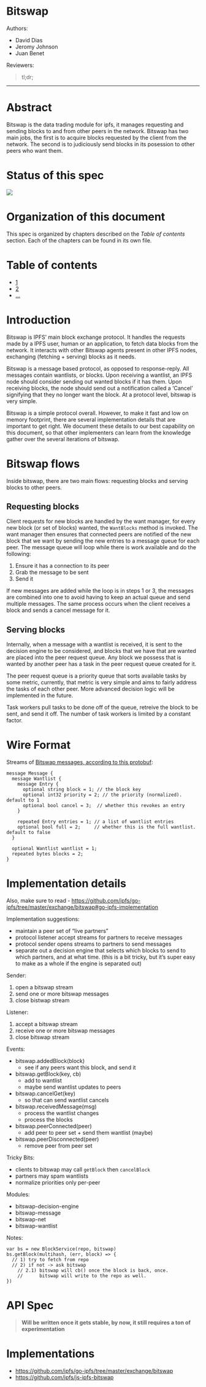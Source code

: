# Bitswap

Authors:

  - David Dias
  - Jeromy Johnson
  - Juan Benet

Reviewers:

> tl;dr;

-----

# Abstract

Bitswap is the data trading module for ipfs, it manages requesting and sending blocks to and from other peers in the network. Bitswap has two main jobs, the first is to acquire blocks requested by the client from the network. The second is to judiciously send blocks in its posession to other peers who want them.

# Status of this spec

![](https://img.shields.io/badge/status-wip-orange.svg?style=flat-square)

# Organization of this document

This spec is organized by chapters described on the *Table of contents* section. Each of the chapters can be found in its own file.

# Table of contents

  - [1]()
  - [2]()
  - […]()

# Introduction

Bitswap is IPFS’ main block exchange protocol. It handles the requests made by a IPFS user, human or an application, to fetch data blocks from the network. It interacts with other Bitswap agents present in other IPFS nodes, exchanging (fetching + serving) blocks as it needs.

Bitswap is a message based protocol, as opposed to response-reply. All messages contain wantlists, or blocks. Upon receiving a wantlist, an IPFS node should consider sending out wanted blocks if it has them. Upon receiving blocks, the node should send out a notification called a ‘Cancel’ signifying that they no longer want the block. At a protocol level, bitswap is very simple.

Bitswap is a simple protocol overall. However, to make it fast and low on memory footprint, there are several implementation details that are important to get right. We document these details to our best capability on this document, so that other implementers can learn from the knowledge gather over the several iterations of bitswap.

# Bitswap flows

Inside bitswap, there are two main flows: requesting blocks and serving blocks to other peers.

## Requesting blocks

Client requests for new blocks are handled by the want manager, for every new block (or set of blocks) wanted, the `WantBlocks` method is invoked. The want manager then ensures that connected peers are notified of the new block that we want by sending the new entries to a message queue for each peer. The message queue will loop while there is work available and do the following:

1.  Ensure it has a connection to its peer
2.  Grab the message to be sent
3.  Send it

If new messages are added while the loop is in steps 1 or 3, the messages are combined into one to avoid having to keep an actual queue and send multiple messages. The same process occurs when the client receives a block and sends a cancel message for it.

## Serving blocks

Internally, when a message with a wantlist is received, it is sent to the decision engine to be considered, and blocks that we have that are wanted are placed into the peer request queue. Any block we possess that is wanted by another peer has a task in the peer request queue created for it.

The peer request queue is a priority queue that sorts available tasks by some metric, currently, that metric is very simple and aims to fairly address the tasks of each other peer. More advanced decision logic will be implemented in the future.

Task workers pull tasks to be done off of the queue, retreive the block to be sent, and send it off. The number of task workers is limited by a constant factor.

# Wire Format

Streams of [Bitswap messages, according to this protobuf](https://github.com/ipfs/go-ipfs/blob/master/exchange/bitswap/message/pb/message.proto):

```
message Message {
  message Wantlist {
    message Entry {
      optional string block = 1; // the block key
      optional int32 priority = 2; // the priority (normalized). default to 1
      optional bool cancel = 3;  // whether this revokes an entry
    }

    repeated Entry entries = 1; // a list of wantlist entries
    optional bool full = 2;     // whether this is the full wantlist. default to false
  }

  optional Wantlist wantlist = 1;
  repeated bytes blocks = 2;
}
```

# Implementation details

Also, make sure to read - <https://github.com/ipfs/go-ipfs/tree/master/exchange/bitswap#go-ipfs-implementation>

Implementation suggestions:

  - maintain a peer set of “live partners”
  - protocol listener accept streams for partners to receive messages
  - protocol sender opens streams to partners to send messages
  - separate out a decision engine that selects which blocks to send to which partners, and at what time. (this is a bit tricky, but it’s super easy to make as a whole if the engine is separated out)

Sender:

1.  open a bitswap stream
2.  send one or more bitswap messages
3.  close bistwap stream

Listener:

1.  accept a bitswap stream
2.  receive one or more bitswap messages
3.  close bitswap stream

Events:

  - bitswap.addedBlock(block)
      - see if any peers want this block, and send it
  - bitswap.getBlock(key, cb)
      - add to wantlist
      - maybe send wantlist updates to peers
  - bitswap.cancelGet(key)
      - so that can send wantlist cancels
  - bitswap.receivedMessage(msg)
      - process the wantlist changes
      - process the blocks
  - bitswap.peerConnected(peer)
      - add peer to peer set + send them wantlist (maybe)
  - bitswap.peerDisconnected(peer)
      - remove peer from peer set

Tricky Bits:

  - clients to bitswap may call `getBlock` then `cancelBlock`
  - partners may spam wantlists
  - normalize priorities only per-peer

Modules:

  - bitswap-decision-engine
  - bitswap-message
  - bitswap-net
  - bitswap-wantlist

Notes:

```
var bs = new BlockService(repo, bitswap)
bs.getBlock(multihash, (err, block) => {
  // 1) try to fetch from repo
  // 2) if not -> ask bitswap
    // 2.1) bitswap will cb() once the block is back, once.
    //      bitswap will write to the repo as well. 
})
```

# API Spec

> **Will be written once it gets stable, by now, it still requires a ton of experimentation**

# Implementations

  - <https://github.com/ipfs/go-ipfs/tree/master/exchange/bitswap>
  - <https://github.com/ipfs/js-ipfs-bitswap>
